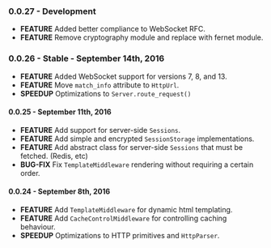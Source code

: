 ### 0.0.27 - Development

- **FEATURE** Added better compliance to WebSocket RFC.
- **FEATURE** Remove cryptography module and replace with fernet module.

### 0.0.26 - Stable - September 14th, 2016

- **FEATURE** Added WebSocket support for versions 7, 8, and 13.
- **FEATURE** Move `match_info` attribute to `HttpUrl`.
- **SPEEDUP** Optimizations to `Server.route_request()`

#### 0.0.25 - September 11th, 2016

- **FEATURE** Add support for server-side `Sessions`.
- **FEATURE** Add simple and encrypted `SessionStorage` implementations.
- **FEATURE** Add abstract class for server-side `Sessions` that must be fetched. (Redis, etc)
- **BUG-FIX** Fix `TemplateMiddleware` rendering without requiring a certain order.

#### 0.0.24 - September 8th, 2016

- **FEATURE** Add `TemplateMiddleware` for dynamic html templating.
- **FEATURE** Add `CacheControlMiddleware` for controlling caching behaviour.
- **SPEEDUP** Optimizations to HTTP primitives and `HttpParser`.
